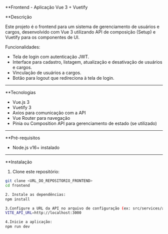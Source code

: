 **Frontend - Aplicação Vue 3 + Vuetify

**Descrição

Este projeto é o frontend para um sistema de gerenciamento de usuários e cargos, desenvolvido com Vue 3 utilizando API de composição (Setup) e Vuetify para os componentes de UI.

Funcionalidades:

- Tela de login com autenticação JWT.
- Interface para cadastro, listagem, atualização e desativação de usuários e cargos.
- Vinculação de usuários a cargos.
- Botão para logout que redireciona à tela de login.

---

**Tecnologias

- Vue.js 3
- Vuetify 3
- Axios para comunicação com a API
- Vue Router para navegação
- Pinia ou Composition API para gerenciamento de estado (se utilizado)

---

**Pré-requisitos

- Node.js v16+ instalado

---
**Instalação

1. Clone este repositório:

```bash
git clone <URL_DO_REPOSITORIO_FRONTEND>
cd frontend

2. Instale as dependências:
npm install

3.Configure a URL da API no arquivo de configuração (ex: src/services/api.js ou .env):
VITE_API_URL=http://localhost:3000

4.Inicie a aplicação:
npm run dev
